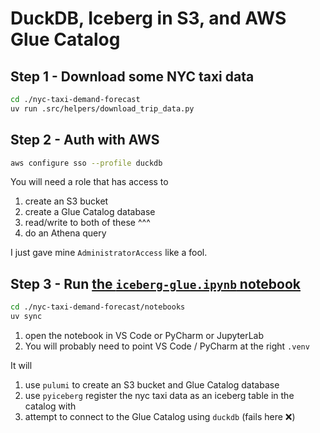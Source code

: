 # DuckDB, Iceberg in S3, and AWS Glue Catalog

## Step 1 - Download some NYC taxi data

```bash
cd ./nyc-taxi-demand-forecast
uv run .src/helpers/download_trip_data.py
```

## Step 2 - Auth with AWS

```bash
aws configure sso --profile duckdb
```

You will need a role that has access to

1. create an S3 bucket
2. create a Glue Catalog database
3. read/write to both of these ^^^
4. do an Athena query

I just gave mine `AdministratorAccess` like a fool.

## Step 3 - Run [the `iceberg-glue.ipynb` notebook](./nyc-taxi-demand-forecast/notebooks/iceberg/iceberg-glue.ipynb)

```bash
cd ./nyc-taxi-demand-forecast/notebooks
uv sync
```

1. open the notebook in VS Code or PyCharm or JupyterLab
2. You will probably need to point VS Code / PyCharm at the right `.venv`

It will

1. use `pulumi` to create an S3 bucket and Glue Catalog database
2. use `pyiceberg` register the nyc taxi data as an iceberg table in the catalog with
3. attempt to connect to the Glue Catalog using `duckdb` (fails here ❌)
